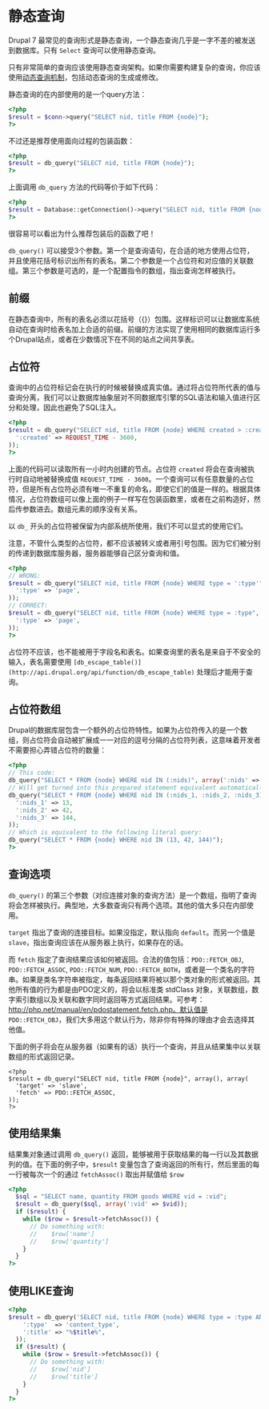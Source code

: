 # 静态查询

Drupal 7 最常见的查询形式是静态查询，一个静态查询几乎是一字不差的被发送到数据库。只有 `Select` 查询可以使用静态查询。

只有非常简单的查询应该使用静态查询架构。如果你需要构建复杂的查询，你应该使用[动态查询机制](http://drupal.org/node/310075)，包括动态查询的生成或修改。

静态查询的在内部使用的是一个query方法：

``` php
<?php
$result = $conn->query("SELECT nid, title FROM {node}");
?>
```

不过还是推荐使用面向过程的包装函数：

``` php
<?php
$result = db_query("SELECT nid, title FROM {node}");
?>
```
上面调用 `db_query` 方法的代码等价于如下代码：

``` php
<?php
$result = Database::getConnection()->query("SELECT nid, title FROM {node}");
?>
```
很容易可以看出为什么推荐包装后的函数了吧！

`db_query()` 可以接受3个参数。第一个是查询语句，在合适的地方使用占位符，并且使用花括号标识出所有的表名。第二个参数是一个占位符和对应值的关联数组。第三个参数是可选的，是一个配置指令的数组，指出查询怎样被执行。

## 前缀

在静态查询中，所有的表名必须以花括号（{}）包围。这样标识可以让数据库系统自动在查询时给表名加上合适的前缀。前缀的方法实现了使用相同的数据库运行多个Drupal站点，或者在少数情况下在不同的站点之间共享表。

## 占位符

查询中的占位符标记会在执行的时候被替换成真实值。通过将占位符所代表的值与查询分离，我们可以让数据库抽象层对不同数据库引擎的SQL语法和输入值进行区分和处理，因此也避免了SQL注入。

``` php
<?php
$result = db_query("SELECT nid, title FROM {node} WHERE created > :created", array(
  ':created' => REQUEST_TIME - 3600,
));
?>
```

上面的代码可以读取所有一小时内创建的节点。占位符 `created` 将会在查询被执行时自动地被替换成值 `REQUEST_TIME - 3600`。一个查询可以有任意数量的占位符，但是所有占位符必须有唯一不重复的命名，即使它们的值是一样的。根据具体情况，占位符数组可以像上面的例子一样写在包装函数里，或者在之前构造好，然后传参数进去。数组元素的顺序没有关系。

以 `db_` 开头的占位符被保留为内部系统所使用，我们不可以显式的使用它们。

注意，不管什么类型的占位符，都不应该被转义或者用引号包围。因为它们被分别的传递到数据库服务器，服务器能够自己区分查询和值。

``` php
<?php
// WRONG:
$result = db_query("SELECT nid, title FROM {node} WHERE type = ':type'", array(
  ':type' => 'page',
));
// CORRECT:
$result = db_query("SELECT nid, title FROM {node} WHERE type = :type", array(
  ':type' => 'page',
));
?>
```
占位符不应该，也不能被用于字段名和表名。如果查询里的表名是来自于不安全的输入，表名需要使用 `[db_escape_table()](http://api.drupal.org/api/function/db_escape_table)` 处理后才能用于查询。

## 占位符数组

Drupal的数据库层包含一个额外的占位符特性。如果为占位符传入的是一个数组，则占位符会自动被扩展成一一对应的逗号分隔的占位符列表，这意味着开发者不需要担心弄错占位符的数量：

``` php
<?php
// This code:
db_query("SELECT * FROM {node} WHERE nid IN (:nids)", array(':nids' => array(13, 42, 144));
// Will get turned into this prepared statement equivalent automatically:
db_query("SELECT * FROM {node} WHERE nid IN (:nids_1, :nids_2, :nids_3)", array(
  ':nids_1' => 13,
  ':nids_2' => 42,
  ':nids_3' => 144,
));
// Which is equivalent to the following literal query:
db_query("SELECT * FROM {node} WHERE nid IN (13, 42, 144)");
?>
```

## 查询选项

`db_query()` 的第三个参数（对应连接对象的查询方法）是一个数组，指明了查询将会怎样被执行。典型地，大多数查询只有两个选项。其他的值大多只在内部使用。

`target` 指出了查询的连接目标。如果没指定，默认指向 `default`。而另一个值是 `slave`，指出查询应该在从服务器上执行，如果存在的话。

而 `fetch` 指定了查询结果应该如何被返回。合法的值包括：`PDO::FETCH_OBJ`, `PDO::FETCH_ASSOC`, `PDO::FETCH_NUM`, `PDO::FETCH_BOTH`，或者是一个类名的字符串。如果是类名字符串被指定，每条返回结果将被以那个类对象的形式被返回。其他所有值的行为都是由PDO定义的，将会以标准类 stdClass 对象，关联数组，数字索引数组以及关联和数字同时返回等方式返回结果。可参考：http://php.net/manual/en/pdostatement.fetch.php。默认值是 `PDO::FETCH_OBJ`，我们大多用这个默认行为，除非你有特殊的理由才会去选择其他值。

下面的例子将会在从服务器（如果有的话）执行一个查询，并且从结果集中以关联数组的形式返回记录。

```
<?php
$result = db_query("SELECT nid, title FROM {node}", array(), array(
  'target' => 'slave',
  'fetch' => PDO::FETCH_ASSOC,
));
?>
```
## 使用结果集

结果集对象通过调用 `db_query()` 返回，能够被用于获取结果的每一行以及其数据列的值。在下面的例子中，`$result` 变量包含了查询返回的所有行，然后里面的每一行被每次一个的通过 `fetchAssoc()` 取出并赋值给 `$row` 

``` php
<?php
  $sql = "SELECT name, quantity FROM goods WHERE vid = :vid";
  $result = db_query($sql, array(':vid' => $vid));
  if ($result) {
    while ($row = $result->fetchAssoc()) {
      // Do something with:
      //    $row['name']
      //    $row['quantity']
    }
  }
?>
```
## 使用LIKE查询

``` php
<?php
$result = db_query('SELECT nid, title FROM {node} WHERE type = :type AND title LIKE :title', array(
    ':type'  => 'content_type',
    ':title' => "%$title%",
  ));
  if ($result) {
    while ($row = $result->fetchAssoc()) {
      // Do something with:
      //    $row['nid']
      //    $row['title']
    }
  }
?>
```

